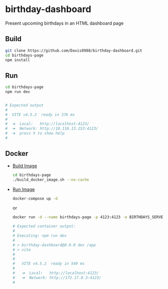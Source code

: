 # birthday-dashboard

Present upcoming birthdays in an HTML dashboard page

## Build

```bash
git clone https://github.com/Davis8988/birthday-dashboard.git
cd birthdays-page
npm install
```



## Run

```bash
cd birthdays-page
npm run dev


# Expected output
#
#  VITE v4.5.2  ready in 376 ms
#
#  ➜  Local:   http://localhost:4123/
#  ➜  Network: http://10.110.13.153:4123/
#  ➜  press h to show help
#
```

## Docker

* <u>Build Image</u>

  ```bash
  cd birthdays-page
  ./build_docker_image.sh --no-cache
  ```

* <u>Run Image</u>

  ```bash
  docker-compose up -d
  ```
  
  or
  
  ```bash
  docker run -d --name birthdays-page -p 4123:4123 -e BIRTHDAYS_SERVER_HOST="0.0.0.0" -e BIRTHDAYS_SERVER_PORT=4123 davis8988/birthdays-page-nodejs-14:1.0.1
  
  # Expected container output:
  # 
  # Executing: npm run dev
  # 
  # > birthday-dashboard@0.0.0 dev /app
  # > vite
  # 
  # 
  #   VITE v4.5.2  ready in 549 ms
  # 
  #   ➜  Local:   http://localhost:4123/
  #   ➜  Network: http://172.17.0.3:4123/
  # 
  ```

  
